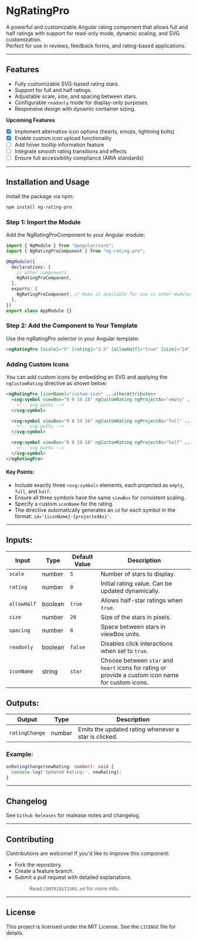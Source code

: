 # **NgRatingPro**

A powerful and customizable Angular rating component that allows full and half ratings with support for read-only mode, dynamic scaling, and SVG customization.<br/>Perfect for use in reviews, feedback forms, and rating-based applications.

---

## **Features**

- Fully customizable SVG-based rating stars.
- Support for full and half ratings.
- Adjustable scale, size, and spacing between stars.
- Configurable `readonly` mode for display-only purposes.
- Responsive design with dynamic container sizing.

**Upcoming Features**

- [x] Implement alternative icon options (hearts, emojis, lightning bolts)
- [x] Enable custom icon upload functionality
- [ ] Add hover tooltip information feature
- [ ] Integrate smooth rating transitions and effects
- [ ] Ensure full accessibility compliance (ARIA standards)

---

## **Installation and Usage**

Install the package via npm:

```bash
npm install ng-rating-pro
```

### Step 1: Import the Module

Add the NgRatingProComponent to your Angular module:

```typescript
import { NgModule } from "@angular/core";
import { NgRatingProComponent } from "ng-rating-pro";

@NgModule({
  declarations: [
    // other components
    NgRatingProComponent,
  ],
  exports: [
    NgRatingProComponent, // Make it available for use in other modules
  ],
})
export class AppModule {}
```

### Step 2: Add the Component to Your Template

Use the ngRatingPro selector in your Angular template:

```html
<ngRatingPro [scale]="5" [rating]="3.5" [allowHalf]="true" [size]="24" [spacing]="10" [readonly]="false" (ratingChange)="onRatingChange($event)"></ngRatingPro>
```

### Adding Custom Icons

You can add custom icons by embedding an SVG and applying the `ngCustomRating` directive as shown below:

```html
<ngRatingPro [iconName]="custom-icon" ...otherAttributes>
  <svg:symbol viewBox="0 0 19 18" ngCustomRating ngProjectAs="empty" ...otherAttributes>
    <!-- svg paths -->
  </svg:symbol>

  <svg:symbol viewBox="0 0 19 18" ngCustomRating ngProjectAs="full" ...otherAttributes>
    <!-- svg paths -->
  </svg:symbol>

  <svg:symbol viewBox="0 0 19 18" ngCustomRating ngProjectAs="half" ...otherAttributes>
    <!-- svg paths -->
  </svg:symbol>
</ngRatingPro>
```

#### Key Points:

- Include exactly three `<svg:symbol>` elements, each projected as `empty`, `full`, and `half`.
- Ensure all three symbols have the same `viewBox` for consistent scaling.
- Specify a custom `iconName` for the rating.
- The directive automatically generates an `id` for each symbol in the format: `id='{iconName}-{projectedAs}'`.

---

## **Inputs:**

| Input       | Type    | Default Value | Description                                                                                        |
| ----------- | ------- | ------------- | -------------------------------------------------------------------------------------------------- |
| `scale`     | number  | `5`           | Number of stars to display.                                                                        |
| `rating`    | number  | `0`           | Initial rating value. Can be updated dynamically.                                                  |
| `allowHalf` | boolean | `true`        | Allows half-star ratings when `true`.                                                              |
| `size`      | number  | `20`          | Size of the stars in pixels.                                                                       |
| `spacing`   | number  | `8`           | Space between stars in viewBox units.                                                              |
| `readonly`  | boolean | `false`       | Disables click interactions when set to `true`.                                                    |
| `iconName`  | string  | `star`        | Choose between `star` and `heart` icons for rating or provide a custom icon name for custom icons. |

## **Outputs:**

| Output         | Type   | Description                                          |
| -------------- | ------ | ---------------------------------------------------- |
| `ratingChange` | number | Emits the updated rating whenever a star is clicked. |

### Example:

```typescript
onRatingChange(newRating: number): void {
  console.log('Updated Rating:', newRating);
}
```

---

## Changelog

See `Github Releases` for realease notes and changelog.

---

## Contributing

Contributions are welcome! If you'd like to improve this component:

- Fork the repository.
- Create a feature branch.
- Submit a pull request with detailed explanations.
  > Read `CONTRIBUTIONS.md` for more info.

---

## License

This project is licensed under the MIT License. See the `LICENSE` file for details.
